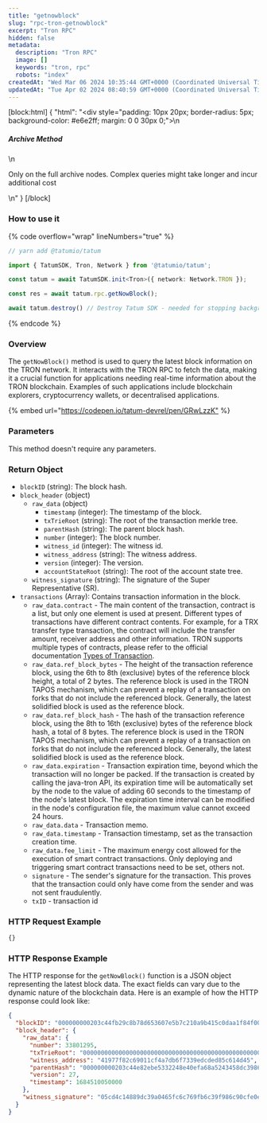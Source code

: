 ```yaml
---
title: "getnowblock"
slug: "rpc-tron-getnowblock"
excerpt: "Tron RPC"
hidden: false
metadata: 
  description: "Tron RPC"
  image: []
  keywords: "tron, rpc"
  robots: "index"
createdAt: "Wed Mar 06 2024 10:35:44 GMT+0000 (Coordinated Universal Time)"
updatedAt: "Tue Apr 02 2024 08:40:59 GMT+0000 (Coordinated Universal Time)"
---
```

[block:html]
{
  "html": "<div style=\"padding: 10px 20px; border-radius: 5px; background-color: #e6e2ff; margin: 0 0 30px 0;\">\n  <h5>Archive Method</h5>\n  <p>Only on the full archive nodes. Complex queries might take longer and incur additional cost</p>\n</div>"
}
[/block]


### How to use it

{% code overflow="wrap" lineNumbers="true" %}

```typescript
// yarn add @tatumio/tatum

import { TatumSDK, Tron, Network } from '@tatumio/tatum';

const tatum = await TatumSDK.init<Tron>({ network: Network.TRON });

const res = await tatum.rpc.getNowBlock();

await tatum.destroy() // Destroy Tatum SDK - needed for stopping background jobs
```

{% endcode %}

### Overview

The `getNowBlock()` method is used to query the latest block information on the TRON network. It interacts with the TRON RPC to fetch the data, making it a crucial function for applications needing real-time information about the TRON blockchain. Examples of such applications include blockchain explorers, cryptocurrency wallets, or decentralised applications.

{% embed url="<https://codepen.io/tatum-devrel/pen/GRwLzzK"> %}

### Parameters

This method doesn't require any parameters.

### Return Object

- `blockID` (string): The block hash.
- `block_header` (object)
  - `raw_data` (object)
    - `timestamp` (integer): The timestamp of the block.
    - `txTrieRoot` (string): The root of the transaction merkle tree.
    - `parentHash` (string): The parent block hash.
    - `number` (integer): The block number.
    - `witness_id` (integer): The witness id.
    - `witness_address` (string): The witness address.
    - `version` (integer): The version.
    - `accountStateRoot` (string): The root of the account state tree.
  - `witness_signature` (string): The signature of the Super Representative (SR).
- `transactions` (Array): Contains transaction information in the block.
  - `raw_data.contract` - The main content of the transaction, contract is a list, but only one element is used at present. Different types of transactions have different contract contents. For example, for a TRX transfer type transaction, the contract will include the transfer amount, receiver address and other information. TRON supports multiple types of contracts, please refer to the official documentation [Types of Transaction](https://developers.tron.network/docs/tron-protocol-transaction#types-of-transaction).
  - `raw_data.ref_block_bytes` - The height of the transaction reference block, using the 6th to 8th (exclusive) bytes of the reference block height, a total of 2 bytes. The reference block is used in the TRON TAPOS mechanism, which can prevent a replay of a transaction on forks that do not include the referenced block. Generally, the latest solidified block is used as the reference block.
  - `raw_data.ref_block_hash` - The hash of the transaction reference block, using the 8th to 16th (exclusive) bytes of the reference block hash, a total of 8 bytes. The reference block is used in the TRON TAPOS mechanism, which can prevent a replay of a transaction on forks that do not include the referenced block. Generally, the latest solidified block is used as the reference block.
  - `raw_data.expiration` - Transaction expiration time, beyond which the transaction will no longer be packed. If the transaction is created by calling the java-tron API, its expiration time will be automatically set by the node to the value of adding 60 seconds to the timestamp of the node's latest block. The expiration time interval can be modified in the node's configuration file, the maximum value cannot exceed 24 hours.
  - `raw_data.data` - Transaction memo.
  - `raw_data.timestamp` - Transaction timestamp, set as the transaction creation time.
  - `raw_data.fee_limit` - The maximum energy cost allowed for the execution of smart contract transactions. Only deploying and triggering smart contract transactions need to be set, others not.
  - `signature` - The sender's signature for the transaction. This proves that the transaction could only have come from the sender and was not sent fraudulently.
  - `txID` - transaction id

### HTTP Request Example

```bash
{}
```

### HTTP Response Example

The HTTP response for the `getNowBlock()` function is a JSON object representing the latest block data. The exact fields can vary due to the dynamic nature of the blockchain data. Here is an example of how the HTTP response could look like:

```json
{
  "blockID": "000000000203c44fb29c8b78d653607e5b7c210a9b415c0daa1f84f00c8fa9af",
  "block_header": {
    "raw_data": {
      "number": 33801295,
      "txTrieRoot": "0000000000000000000000000000000000000000000000000000000000000000",
      "witness_address": "41977f82c69011cf4a7db6f7339edcded85c614d45",
      "parentHash": "000000000203c44e82ebe5332248e40efa68a5243458dc398628b1ce05db0d36",
      "version": 27,
      "timestamp": 1684510050000
    },
    "witness_signature": "05cd4c14889dc39a0465fc6c769fb6c39f986c90cfe0ef8cbf4be6402f7b25b613b97c4c7ee2e411b908d53658752102a7292a4965002609a50e075f171c151e01"
  }
}
```
